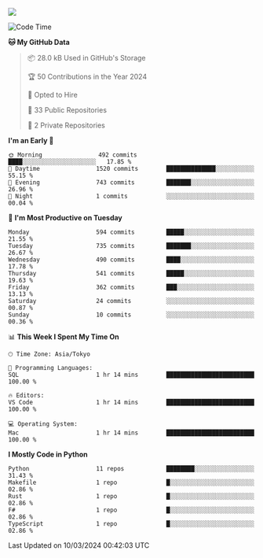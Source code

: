 ![](https://komarev.com/ghpvc/?username=kitagawa-hr)

<!--START_SECTION:waka-->
![Code Time](http://img.shields.io/badge/Code%20Time-798%20hrs%2059%20mins-blue)

**🐱 My GitHub Data** 

> 📦 28.0 kB Used in GitHub's Storage 
 > 
> 🏆 50 Contributions in the Year 2024
 > 
> 💼 Opted to Hire
 > 
> 📜 33 Public Repositories 
 > 
> 🔑 2 Private Repositories 
 > 
**I'm an Early 🐤** 

```text
🌞 Morning                492 commits         ████░░░░░░░░░░░░░░░░░░░░░   17.85 % 
🌆 Daytime                1520 commits        ██████████████░░░░░░░░░░░   55.15 % 
🌃 Evening                743 commits         ███████░░░░░░░░░░░░░░░░░░   26.96 % 
🌙 Night                  1 commits           ░░░░░░░░░░░░░░░░░░░░░░░░░   00.04 % 
```
📅 **I'm Most Productive on Tuesday** 

```text
Monday                   594 commits         █████░░░░░░░░░░░░░░░░░░░░   21.55 % 
Tuesday                  735 commits         ███████░░░░░░░░░░░░░░░░░░   26.67 % 
Wednesday                490 commits         ████░░░░░░░░░░░░░░░░░░░░░   17.78 % 
Thursday                 541 commits         █████░░░░░░░░░░░░░░░░░░░░   19.63 % 
Friday                   362 commits         ███░░░░░░░░░░░░░░░░░░░░░░   13.13 % 
Saturday                 24 commits          ░░░░░░░░░░░░░░░░░░░░░░░░░   00.87 % 
Sunday                   10 commits          ░░░░░░░░░░░░░░░░░░░░░░░░░   00.36 % 
```


📊 **This Week I Spent My Time On** 

```text
🕑︎ Time Zone: Asia/Tokyo

💬 Programming Languages: 
SQL                      1 hr 14 mins        █████████████████████████   100.00 % 

🔥 Editors: 
VS Code                  1 hr 14 mins        █████████████████████████   100.00 % 

💻 Operating System: 
Mac                      1 hr 14 mins        █████████████████████████   100.00 % 
```

**I Mostly Code in Python** 

```text
Python                   11 repos            ████████░░░░░░░░░░░░░░░░░   31.43 % 
Makefile                 1 repo              █░░░░░░░░░░░░░░░░░░░░░░░░   02.86 % 
Rust                     1 repo              █░░░░░░░░░░░░░░░░░░░░░░░░   02.86 % 
F#                       1 repo              █░░░░░░░░░░░░░░░░░░░░░░░░   02.86 % 
TypeScript               1 repo              █░░░░░░░░░░░░░░░░░░░░░░░░   02.86 % 
```




 Last Updated on 10/03/2024 00:42:03 UTC
<!--END_SECTION:waka-->
